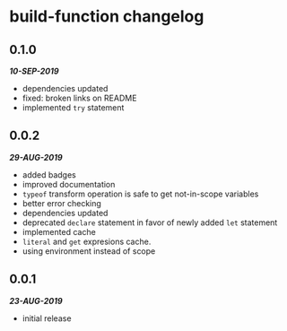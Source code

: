 # build-function changelog

## 0.1.0

***10-SEP-2019***

* dependencies updated
* fixed: broken links on README
* implemented `try` statement

## 0.0.2

***29-AUG-2019***

* added badges
* improved documentation
* `typeof` transform operation is safe to get not-in-scope variables
* better error checking
* dependencies updated
* deprecated `declare` statement in favor of newly added `let` statement
* implemented cache
* `literal` and `get` expresions cache.
* using environment instead of scope

## 0.0.1

***23-AUG-2019***

* initial release
